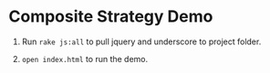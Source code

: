 Composite Strategy Demo
=======================

1. Run `rake js:all` to pull jquery and underscore to project folder.

2. `open index.html` to run the demo.
